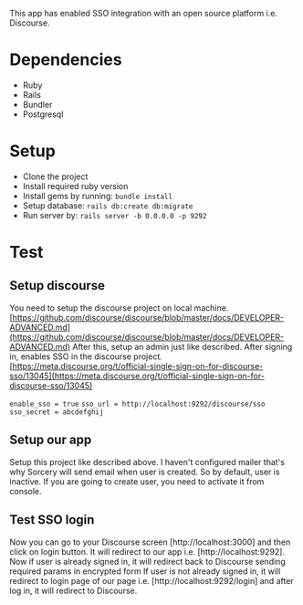 This app has enabled SSO integration with an open source platform i.e. Discourse.

# Dependencies
* Ruby
* Rails
* Bundler
* Postgresql

# Setup

* Clone the project
* Install required ruby version
* Install gems by running: `bundle install`
* Setup database: `rails db:create db:migrate`
* Run server by: `rails server -b 0.0.0.0 -p 9292`


# Test
## Setup discourse
You need to setup the discourse project on local machine.
[https://github.com/discourse/discourse/blob/master/docs/DEVELOPER-ADVANCED.md](https://github.com/discourse/discourse/blob/master/docs/DEVELOPER-ADVANCED.md)
After this, setup an admin just like described.
After signing in, enables SSO in the discourse project.[https://meta.discourse.org/t/official-single-sign-on-for-discourse-sso/13045](https://meta.discourse.org/t/official-single-sign-on-for-discourse-sso/13045)

`enable_sso = true`
`sso_url = http://localhost:9292/discourse/sso`
`sso_secret = abcdefghij`

## Setup our app
Setup this project like described above.
I haven't configured mailer that's why Sorcery will send email when user is created. So by default, user is inactive. If you are going to create user, you need to activate it from console.

## Test SSO login
Now you can go to your Discourse screen [http://localhost:3000] and then click on login button. It will redirect to our app i.e. [http://localhost:9292]. Now if user is already signed in, it will redirect back to Discourse sending required params in encrypted form
If user is not already signed in, it will redirect to login page of our page i.e. [http://localhost:9292/login] and after log in, it will redirect to Discourse.

